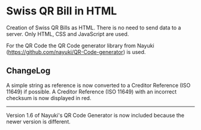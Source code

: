 # Swiss QR Bill in HTML

Creation of Swiss QR Bills as HTML. There is no need to send data to a server. Only HTML, CSS and JavaScript are used.

For the QR Code the QR Code generator library from Nayuki (https://github.com/nayuki/QR-Code-generator) is used.


## ChangeLog

A simple string as reference is now converted to a Creditor Reference (ISO 11649) if possible.
A Creditor Reference (ISO 11649) with an incorrect checksum is now displayed in red.

---

Version 1.6 of Nayuki's QR Code Generator is now included because the newer version is different.
